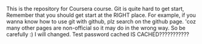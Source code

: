 This is the repository for Coursera course.
Git is quite hard to get start,
Remember that you should get start at the RIGHT place.
For example, if you wanna know how to use git with github, plz search on the github page. 'coz many other pages are non-official so it may do in the wrong way. So be carefully :)
I will changed.
Test password cached
IS CACHED???????????
